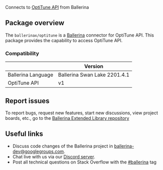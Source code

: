 Connects to [OptiTune API](https://manage.opti-tune.com/help/site/articles/api/default.html) from Ballerina

## Package overview
The `ballerinax/optitune` is a [Ballerina](https://ballerina.io/) connector for OptiTune API.
This package provides the capability to access OptiTune API.

### Compatibility
|                               | Version                         |
|-------------------------------|---------------------------------|
| Ballerina Language            | Ballerina Swan Lake 2201.4.1      | 
| OptiTune API                  | v1                              |

## Report issues
To report bugs, request new features, start new discussions, view project boards, etc., go to the [Ballerina Extended Library repository](https://github.com/ballerina-platform/ballerina-extended-library)

## Useful links
- Discuss code changes of the Ballerina project in [ballerina-dev@googlegroups.com](mailto:ballerina-dev@googlegroups.com).
- Chat live with us via our [Discord server](https://discord.gg/ballerinalang).
- Post all technical questions on Stack Overflow with the [#ballerina](https://stackoverflow.com/questions/tagged/ballerina) tag
